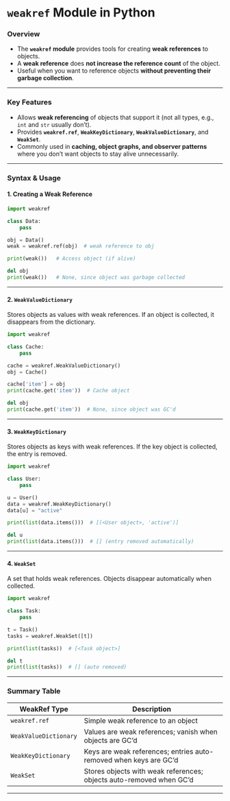 # `weakref` Module in Python

### Overview

* The **`weakref` module** provides tools for creating **weak references** to objects.
* A **weak reference** does **not increase the reference count** of the object.
* Useful when you want to reference objects **without preventing their garbage collection**.

---

### Key Features

* Allows **weak referencing** of objects that support it (not all types, e.g., `int` and `str` usually don’t).
* Provides **`weakref.ref`**, **`WeakKeyDictionary`**, **`WeakValueDictionary`**, and **`WeakSet`**.
* Commonly used in **caching, object graphs, and observer patterns** where you don’t want objects to stay alive unnecessarily.

---

### Syntax & Usage

#### 1. Creating a Weak Reference

```python
import weakref

class Data:
    pass

obj = Data()
weak = weakref.ref(obj)  # weak reference to obj

print(weak())   # Access object (if alive)

del obj
print(weak())   # None, since object was garbage collected
```

---

#### 2. `WeakValueDictionary`

Stores objects as values with weak references. If an object is collected, it disappears from the dictionary.

```python
import weakref

class Cache:
    pass

cache = weakref.WeakValueDictionary()
obj = Cache()

cache['item'] = obj
print(cache.get('item'))  # Cache object

del obj
print(cache.get('item'))  # None, since object was GC'd
```

---

#### 3. `WeakKeyDictionary`

Stores objects as keys with weak references. If the key object is collected, the entry is removed.

```python
import weakref

class User:
    pass

u = User()
data = weakref.WeakKeyDictionary()
data[u] = "active"

print(list(data.items()))  # [(<User object>, 'active')]

del u
print(list(data.items()))  # [] (entry removed automatically)
```

---

#### 4. `WeakSet`

A set that holds weak references. Objects disappear automatically when collected.

```python
import weakref

class Task:
    pass

t = Task()
tasks = weakref.WeakSet([t])

print(list(tasks))  # [<Task object>]

del t
print(list(tasks))  # [] (auto removed)
```

---

### Summary Table

| WeakRef Type          | Description                                                         |
| --------------------- | ------------------------------------------------------------------- |
| `weakref.ref`         | Simple weak reference to an object                                  |
| `WeakValueDictionary` | Values are weak references; vanish when objects are GC’d            |
| `WeakKeyDictionary`   | Keys are weak references; entries auto-removed when keys are GC’d   |
| `WeakSet`             | Stores objects with weak references; objects auto-removed when GC’d |

---
